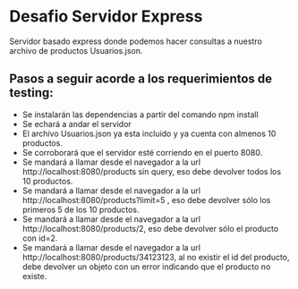# Desafio Servidor Express
Servidor basado express donde podemos hacer consultas a nuestro archivo de productos Usuarios.json.

## Pasos a seguir acorde a los requerimientos de testing:
- Se instalarán las dependencias a partir del comando npm install
- Se echará a andar el servidor
- El archivo Usuarios.json ya esta incluido y ya cuenta con almenos 10 productos.
- Se corroborará que el servidor esté corriendo en el puerto 8080.
- Se mandará a llamar desde el navegador a la url http://localhost:8080/products sin query, eso debe devolver todos los 10 productos.
- Se mandará a llamar desde el navegador a la url http://localhost:8080/products?limit=5 , eso debe devolver sólo los primeros 5 de los 10 productos.
- Se mandará a llamar desde el navegador a la url http://localhost:8080/products/2, eso debe devolver sólo el producto con id=2.
- Se mandará a llamar desde el navegador a la url http://localhost:8080/products/34123123, al no existir el id del producto, debe devolver un objeto con un error indicando que el producto no existe.
